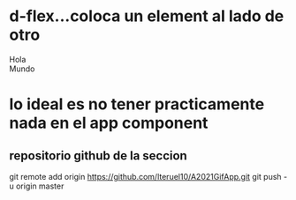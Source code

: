 # d-flex...coloca un element al lado de otro
 <div class="d-flex">
  <div>Hola </div>
  <div>Mundo</div>
</div>


# lo ideal es no tener practicamente nada en el app component





















## repositorio github de la seccion
git remote add origin https://github.com/lteruel10/A2021GifApp.git
git push -u origin master